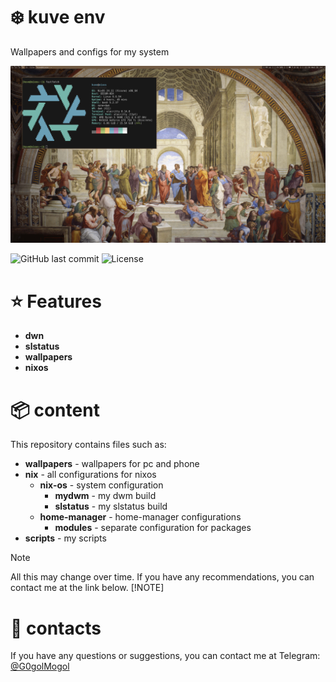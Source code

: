 # ❄️ kuve env

Wallpapers and configs for my system

![screenshot](./screenshots/screen.png)

![GitHub last commit](https://img.shields.io/github/last-commit/Hindbeer/configs)
![License](https://img.shields.io/github/license/Hindbeer/configs)

# ⭐️ Features

- **dwn**
- **slstatus**
- **wallpapers**
- **nixos**

# 📦 content

This repository contains files such as:

- **wallpapers** - wallpapers for pc and phone
- **nix** - all configurations for nixos
  - **nix-os** - system configuration
    - **mydwm** - my dwm build
    - **slstatus** - my slstatus build
  - **home-manager** - home-manager configurations
    - **modules** - separate configuration for packages
- **scripts** - my scripts

> [!NOTE]
> All this may change over time. If you have any recommendations, you can contact me at the link below. [!NOTE]

# 👥 contacts

If you have any questions or suggestions, you can contact me at Telegram: [@G0golMogol](https://t.me/G0golMogol)
